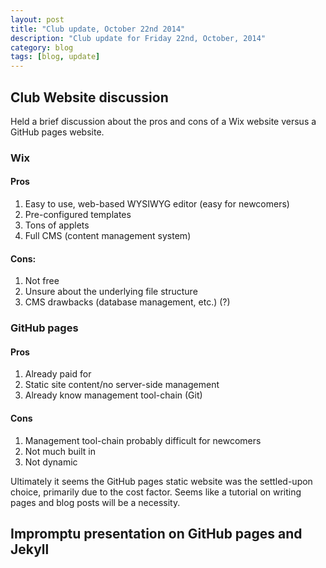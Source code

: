 ```yaml
---
layout: post
title: "Club update, October 22nd 2014"
description: "Club update for Friday 22nd, October, 2014"
category: blog
tags: [blog, update]
---
```


## Club Website discussion

Held a brief discussion about the pros and cons of a Wix website versus a GitHub pages website.

### Wix

#### Pros
1. Easy to use, web-based WYSIWYG editor (easy for newcomers)
2. Pre-configured templates
3. Tons of applets
4. Full CMS (content management system)

#### Cons:
1. Not free
2. Unsure about the underlying file structure
3. CMS drawbacks (database management, etc.) (?)

### GitHub pages

#### Pros
1. Already paid for
2. Static site content/no server-side management
3. Already know management tool-chain (Git)

#### Cons
1. Management tool-chain probably difficult for newcomers
2. Not much built in
3. Not dynamic

Ultimately it seems the GitHub pages static website was the settled-upon choice, primarily due to the cost factor. Seems like a tutorial on writing pages and blog posts will be a necessity.

## Impromptu presentation on GitHub pages and Jekyll

